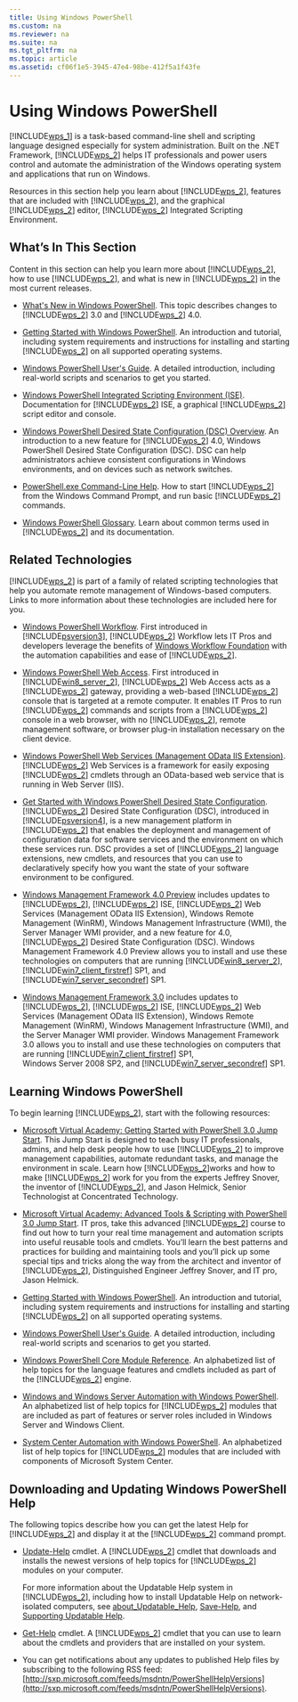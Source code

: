 ```yaml
---
title: Using Windows PowerShell
ms.custom: na
ms.reviewer: na
ms.suite: na
ms.tgt_pltfrm: na
ms.topic: article
ms.assetid: cf06f1e5-3945-47e4-98be-412f5a1f43fe
---
```

# Using Windows PowerShell
[!INCLUDE[wps_1](../Token/wps_1_md.md)] is a task\-based command\-line shell and scripting language designed especially for system administration. Built on the .NET Framework, [!INCLUDE[wps_2](../Token/wps_2_md.md)] helps IT professionals and power users control and automate the administration of the Windows operating system and applications that run on Windows.

Resources in this section help you learn about [!INCLUDE[wps_2](../Token/wps_2_md.md)], features that are included with [!INCLUDE[wps_2](../Token/wps_2_md.md)], and the graphical [!INCLUDE[wps_2](../Token/wps_2_md.md)] editor, [!INCLUDE[wps_2](../Token/wps_2_md.md)] Integrated Scripting Environment.

## What’s In This Section
Content in this section can help you learn more about [!INCLUDE[wps_2](../Token/wps_2_md.md)], how to use [!INCLUDE[wps_2](../Token/wps_2_md.md)], and what is new in [!INCLUDE[wps_2](../Token/wps_2_md.md)] in the most current releases.

-   [What's New in Windows PowerShell](../Topic/What-s-New-in-Windows-PowerShell.md). This topic describes changes to [!INCLUDE[wps_2](../Token/wps_2_md.md)] 3.0 and [!INCLUDE[wps_2](../Token/wps_2_md.md)] 4.0.

-   [Getting Started with Windows PowerShell](../Topic/Getting-Started-with-Windows-PowerShell.md). An introduction and tutorial, including system requirements and instructions for installing and starting [!INCLUDE[wps_2](../Token/wps_2_md.md)] on all supported operating systems.

-   [Windows PowerShell User's Guide](../Topic/Windows-PowerShell-User-s-Guide.md). A detailed introduction, including real\-world scripts and scenarios to get you started.

-   [Windows PowerShell Integrated Scripting Environment &#40;ISE&#41;](../Topic/Windows-PowerShell-Integrated-Scripting-Environment--ISE-.md). Documentation for [!INCLUDE[wps_2](../Token/wps_2_md.md)] ISE, a graphical [!INCLUDE[wps_2](../Token/wps_2_md.md)] script editor and console.

-   [Windows PowerShell Desired State Configuration (DSC) Overview](assetId:///04c9e716-822c-40f0-8fdf-f2dda8abd888). An introduction to a new feature for [!INCLUDE[wps_2](../Token/wps_2_md.md)] 4.0, Windows PowerShell Desired State Configuration (DSC). DSC can help administrators achieve consistent configurations in Windows environments, and on devices such as network switches.

-   [PowerShell.exe Command-Line Help](../Topic/PowerShell.exe-Command-Line-Help.md). How to start [!INCLUDE[wps_2](../Token/wps_2_md.md)] from the Windows Command Prompt, and run basic [!INCLUDE[wps_2](../Token/wps_2_md.md)] commands.

-   [Windows PowerShell Glossary](../Topic/Windows-PowerShell-Glossary.md). Learn about common terms used in [!INCLUDE[wps_2](../Token/wps_2_md.md)] and its documentation.

## Related Technologies
[!INCLUDE[wps_2](../Token/wps_2_md.md)] is part of a family of related scripting technologies that help you automate remote management of Windows\-based computers. Links to more information about these technologies are included here for you.

-   [Windows PowerShell Workflow](http://technet.microsoft.com/library/jj134242.aspx). First introduced in [!INCLUDE[psversion3](../Token/psversion3_md.md)], [!INCLUDE[wps_2](../Token/wps_2_md.md)] Workflow lets IT Pros and developers leverage the benefits of [Windows Workflow Foundation](http://msdn.microsoft.com/library/ee342461.aspx) with the automation capabilities and ease of [!INCLUDE[wps_2](../Token/wps_2_md.md)].

-   [Windows PowerShell Web Access](http://technet.microsoft.com/library/hh831611.aspx). First introduced in [!INCLUDE[win8_server_2](../Token/win8_server_2_md.md)], [!INCLUDE[wps_2](../Token/wps_2_md.md)] Web Access acts as a [!INCLUDE[wps_2](../Token/wps_2_md.md)] gateway, providing a web\-based [!INCLUDE[wps_2](../Token/wps_2_md.md)] console that is targeted at a remote computer. It enables IT Pros to run [!INCLUDE[wps_2](../Token/wps_2_md.md)] commands and scripts from a [!INCLUDE[wps_2](../Token/wps_2_md.md)] console in a web browser, with no [!INCLUDE[wps_2](../Token/wps_2_md.md)], remote management software, or browser plug\-in installation necessary on the client device.

-   [Windows PowerShell Web Services (Management OData IIS Extension)](http://msdn.microsoft.com/library/windows/desktop/hh880865.aspx). [!INCLUDE[wps_2](../Token/wps_2_md.md)] Web Services is a framework for easily exposing [!INCLUDE[wps_2](../Token/wps_2_md.md)] cmdlets through an OData\-based web service that is running in Web Server (IIS).

-   [Get Started with Windows PowerShell Desired State Configuration](assetId:///c134aa32-b085-4656-9a89-955d8ff768d0). [!INCLUDE[wps_2](../Token/wps_2_md.md)] Desired State Configuration (DSC), introduced in [!INCLUDE[psversion4](../Token/psversion4_md.md)], is a new management platform in [!INCLUDE[wps_2](../Token/wps_2_md.md)] that enables the deployment and management of configuration data for software services and the environment on which these services run. DSC provides a set of [!INCLUDE[wps_2](../Token/wps_2_md.md)] language extensions, new cmdlets, and resources that you can use to declaratively specify how you want the state of your software environment to be configured.

-   [Windows Management Framework 4.0 Preview](http://go.microsoft.com/fwlink/?LinkID=293881) includes updates to [!INCLUDE[wps_2](../Token/wps_2_md.md)], [!INCLUDE[wps_2](../Token/wps_2_md.md)] ISE, [!INCLUDE[wps_2](../Token/wps_2_md.md)] Web Services (Management OData IIS Extension), Windows Remote Management (WinRM), Windows Management Infrastructure (WMI), the Server Manager WMI provider, and a new feature for 4.0, [!INCLUDE[wps_2](../Token/wps_2_md.md)] Desired State Configuration (DSC). Windows Management Framework 4.0 Preview allows you to install and use these technologies on computers that are running [!INCLUDE[win8_server_2](../Token/win8_server_2_md.md)], [!INCLUDE[win7_client_firstref](../Token/win7_client_firstref_md.md)] SP1, and [!INCLUDE[win7_server_secondref](../Token/win7_server_secondref_md.md)] SP1.

-   [Windows Management Framework 3.0](http://www.microsoft.com/download/details.aspx?id=34595) includes updates to [!INCLUDE[wps_2](../Token/wps_2_md.md)], [!INCLUDE[wps_2](../Token/wps_2_md.md)] ISE, [!INCLUDE[wps_2](../Token/wps_2_md.md)] Web Services (Management OData IIS Extension), Windows Remote Management (WinRM), Windows Management Infrastructure (WMI), and the Server Manager WMI provider. Windows Management Framework 3.0 allows you to install and use these technologies on computers that are running [!INCLUDE[win7_client_firstref](../Token/win7_client_firstref_md.md)] SP1, Windows Server 2008 SP2, and [!INCLUDE[win7_server_secondref](../Token/win7_server_secondref_md.md)] SP1.

## Learning Windows PowerShell
To begin learning [!INCLUDE[wps_2](../Token/wps_2_md.md)], start with the following resources:

-   [Microsoft Virtual Academy: Getting Started with PowerShell 3.0 Jump Start](http://www.microsoftvirtualacademy.com/training-courses/advanced-tools-scripting-with-powershell-3-0-jump-start). This Jump Start is designed to teach busy IT professionals, admins, and help desk people how to use [!INCLUDE[wps_2](../Token/wps_2_md.md)] to improve management capabilities, automate redundant tasks, and manage the environment in scale. Learn how [!INCLUDE[wps_2](../Token/wps_2_md.md)]works and how to make [!INCLUDE[wps_2](../Token/wps_2_md.md)] work for you from the experts Jeffrey Snover, the inventor of [!INCLUDE[wps_2](../Token/wps_2_md.md)], and Jason Helmick, Senior Technologist at Concentrated Technology.

-   [Microsoft Virtual Academy: Advanced Tools & Scripting with PowerShell 3.0 Jump Start](http://www.microsoftvirtualacademy.com/training-courses/getting-started-with-powershell-3-0-jump-start). IT pros, take this advanced [!INCLUDE[wps_2](../Token/wps_2_md.md)] course to find out how to turn your real time management and automation scripts into useful reusable tools and cmdlets. You’ll learn the best patterns and practices for building and maintaining tools and you’ll pick up some special tips and tricks along the way from the architect and inventor of [!INCLUDE[wps_2](../Token/wps_2_md.md)], Distinguished Engineer Jeffrey Snover, and IT pro, Jason Helmick.

-   [Getting Started with Windows PowerShell](../Topic/Getting-Started-with-Windows-PowerShell.md). An introduction and tutorial, including system requirements and instructions for installing and starting [!INCLUDE[wps_2](../Token/wps_2_md.md)] on all supported operating systems.

-   [Windows PowerShell User's Guide](../Topic/Windows-PowerShell-User-s-Guide.md). A detailed introduction, including real\-world scripts and scenarios to get you started.

-   [Windows PowerShell Core Module Reference](http://technet.microsoft.com/library/hh847741(v=wps.630).aspx). An alphabetized list of help topics for the language features and cmdlets included as part of the [!INCLUDE[wps_2](../Token/wps_2_md.md)] engine.

-   [Windows and Windows Server Automation with Windows PowerShell](http://technet.microsoft.com/library/dn249523.aspx). An alphabetized list of help topics for [!INCLUDE[wps_2](../Token/wps_2_md.md)] modules that are included as part of features or server roles included in Windows Server and Windows Client.

-   [System Center Automation with Windows PowerShell](../Topic/System-Center-Automation-with-Windows-PowerShell.md). An alphabetized list of help topics for [!INCLUDE[wps_2](../Token/wps_2_md.md)] modules that are included with components of Microsoft System Center.

## Downloading and Updating Windows PowerShell Help
The following topics describe how you can get the latest Help for [!INCLUDE[wps_2](../Token/wps_2_md.md)] and display it at the [!INCLUDE[wps_2](../Token/wps_2_md.md)] command prompt.

-   [Update-Help](http://technet.microsoft.com/library/hh849720.aspx) cmdlet. A [!INCLUDE[wps_2](../Token/wps_2_md.md)] cmdlet that downloads and installs the newest versions of help topics for [!INCLUDE[wps_2](../Token/wps_2_md.md)] modules on your computer.

    For more information about the Updatable Help system in [!INCLUDE[wps_2](../Token/wps_2_md.md)], including how to install Updatable Help on network\-isolated computers, see [about_Updatable_Help](http://technet.microsoft.com/library/hh847735.aspx), [Save-Help](http://technet.microsoft.com/library/hh849724.aspx), and [Supporting Updatable Help](http://msdn.microsoft.com/library/hh852754.aspx).

-   [Get-Help](http://technet.microsoft.com/library/hh849696(v=wps.630).aspx) cmdlet. A [!INCLUDE[wps_2](../Token/wps_2_md.md)] cmdlet that you can use to learn about the cmdlets and providers that are installed on your system.

-   You can get notifications about any updates to published Help files by subscribing to the following RSS feed: [http://sxp.microsoft.com/feeds/msdntn/PowerShellHelpVersions](http://sxp.microsoft.com/feeds/msdntn/PowerShellHelpVersions).

